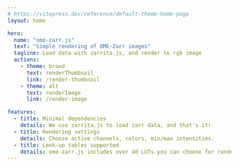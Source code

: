 ```yaml
---
# https://vitepress.dev/reference/default-theme-home-page
layout: home

hero:
  name: "ome-zarr.js"
  text: "Simple rendering of OME-Zarr images"
  tagline: Load data with zarrita.js, and render to rgb image
  actions:
    - theme: brand
      text: renderThumbnail
      link: /render-thumbnail
    - theme: alt
      text: renderImage
      link: /render-image

features:
  - title: Minimal dependencies
    details: We use zarrita.js to load zarr data, and that's it!
  - title: Rendering settings 
    details: Choose active channels, colors, min/max intensities.
  - title: Look-up tables supported
    details: ome-zarr.js includes over 40 LUTs you can choose for rendering.
---
```


